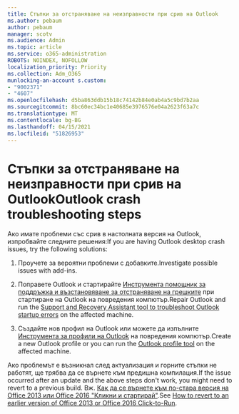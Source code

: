 ```yaml
---
title: Стъпки за отстраняване на неизправности при срив на Outlook
ms.author: pebaum
author: pebaum
manager: scotv
ms.audience: Admin
ms.topic: article
ms.service: o365-administration
ROBOTS: NOINDEX, NOFOLLOW
localization_priority: Priority
ms.collection: Adm_O365
munlocking-an-account s.custom:
- "9002371"
- "4607"
ms.openlocfilehash: d5ba863ddb15b18c74142b84e0ab4a5c9bd7b2aa
ms.sourcegitcommit: 8bc60ec34bc1e40685e3976576e04a2623f63a7c
ms.translationtype: MT
ms.contentlocale: bg-BG
ms.lasthandoff: 04/15/2021
ms.locfileid: "51826953"
---
```

# <a name="outlook-crash-troubleshooting-steps"></a><span data-ttu-id="39d39-102">Стъпки за отстраняване на неизправности при срив на Outlook</span><span class="sxs-lookup"><span data-stu-id="39d39-102">Outlook crash troubleshooting steps</span></span>

<span data-ttu-id="39d39-103">Ако имате проблеми със срив в настолната версия на Outlook, изпробвайте следните решения:</span><span class="sxs-lookup"><span data-stu-id="39d39-103">If you are having Outlook desktop crash issues, try the following solutions:</span></span>

1. <span data-ttu-id="39d39-104">Проучете за вероятни проблеми с добавките.</span><span class="sxs-lookup"><span data-stu-id="39d39-104">Investigate possible issues with add-ins.</span></span>

2. <span data-ttu-id="39d39-105">Поправете Outlook и стартирайте [Инструмента помощник за поддръжка и възстановяване за отстраняване на грешките](https://aka.ms/SaRA-OutlookWontStart) при стартиране на Outlook на повредения компютър.</span><span class="sxs-lookup"><span data-stu-id="39d39-105">Repair Outlook and run the [Support and Recovery Assistant tool to troubleshoot Outlook startup errors](https://aka.ms/SaRA-OutlookWontStart) on the affected machine.</span></span>

3. <span data-ttu-id="39d39-106">Създайте нов профил на Outlook или можете да изпълните [Инструмента за профили на Outlook](https://aka.ms/SaRA-OutlookSetupProfile) на повредения компютър.</span><span class="sxs-lookup"><span data-stu-id="39d39-106">Create a new Outlook profile or you can run the [Outlook profile tool](https://aka.ms/SaRA-OutlookSetupProfile) on the affected machine.</span></span>

<span data-ttu-id="39d39-107">Ако проблемът е възникнал след актуализация и горните стъпки не работят, ще трябва да се върнете към предишна компилация.</span><span class="sxs-lookup"><span data-stu-id="39d39-107">If the issue occurred after an update and the above steps don't work, you might need to revert to a previous build.</span></span> <span data-ttu-id="39d39-108">Вж. [Как да се върнете към по-стара версия на Office 2013 или Office 2016 "Кликни и стартирай"](https://support.microsoft.com/help/2770432).</span><span class="sxs-lookup"><span data-stu-id="39d39-108">See [How to revert to an earlier version of Office 2013 or Office 2016 Click-to-Run](https://support.microsoft.com/help/2770432).</span></span>
